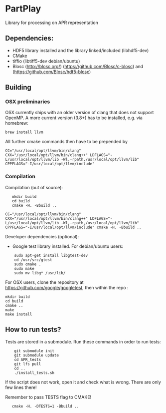 # PartPlay

Library for processing on APR representation

## Dependencies:

* HDF5 library installed and the library linked/included (libhdf5-dev)
* CMake
* tiffio (libtiff5-dev debian/ubuntu)
* Blosc (http://blosc.org/) (https://github.com/Blosc/c-blosc) and (https://github.com/Blosc/hdf5-blosc)

## Building

### OSX preliminaries

OSX currently ships with an older version of clang that does not support OpenMP. A more current version (3.8+) has to be installed, e.g. via homebrew:

```
brew install llvm
```

All further cmake commands then have to be prepended by

```
CC="/usr/local/opt/llvm/bin/clang" CXX="/usr/local/opt/llvm/bin/clang++" LDFLAGS="-L/usr/local/opt/llvm/lib -Wl,-rpath,/usr/local/opt/llvm/lib" CPPFLAGS="-I/usr/local/opt/llvm/include"
```

### Compilation

Compilation (out of source):

```
   mkdir build
   cd build
   cmake -H. -Bbuild ..

CC="/usr/local/opt/llvm/bin/clang" CXX="/usr/local/opt/llvm/bin/clang++" LDFLAGS="-L/usr/local/opt/llvm/lib -Wl,-rpath,/usr/local/opt/llvm/lib" CPPFLAGS="-I/usr/local/opt/llvm/include" cmake -H. -Bbuild ..
```

Developer dependencies (optional):

* Google test library installed. For debian/ubuntu users:

```
    sudo apt-get install libgtest-dev
    cd /usr/src/gtest
    sudo cmake .
    sudo make
    sudo mv libg* /usr/lib/
```

For OSX users, clone the repository at https://github.com/google/googletest, then within the repo :
```
mkdir build
cd build
cmake ..
make
make install
```

## How to run tests?

Tests are stored in a submodule. Run these commands in order to run tests:

```
    git submodule init
    git submodule update
    cd APR_tests
    git lfs pull
    cd ..
    ./install_tests.sh
```

If the script does not work, open it and check what is wrong. There are only few lines there!

Remember to pass TESTS flag to CMAKE!

```
   cmake -H. -DTESTS=1 -Bbuild ..
```

